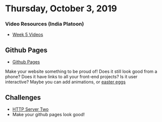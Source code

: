 Thursday, October 3, 2019
======================
### Video Resources (India Platoon)
- [Week 5 Videos](https://www.youtube.com/playlist?list=PLu0CiQ7bzwESUO8TDdosfRHzU6V2wPOrT)

## Github Pages
* [Github Pages](https://pages.github.com/)

Make your website something to be proud of! Does it still look good from a phone? Does it have links to all your front-end projects? Is it user interactive? Maybe you can add animations, or [easter eggs](https://www.webopedia.com/TERM/E/easter_egg.html)

## Challenges
* [HTTP Server Two](https://github.com/julietplatoon/http-server-two)
* Make your github pages look good!
